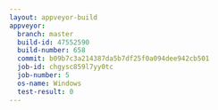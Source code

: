 ```yaml
---
layout: appveyor-build
appveyor:
  branch: master
  build-id: 47552590
  build-number: 658
  commit: b09b7c3a214387da5b7df25f0a094dee942cb501
  job-id: chgysc859l7yy0tc
  job-number: 5
  os-name: Windows
  test-result: 0
---
```

